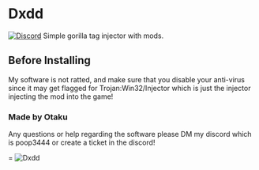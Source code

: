 # Dxdd
[![Discord](https://img.shields.io/discord/1114388554873831484?label=discord)](https://discord.gg/fXR6TErSca)
Simple gorilla tag injector with mods.

## Before Installing
My software is not ratted, and make sure that you disable your anti-virus since it may get flagged for Trojan:Win32/Injector which is just the injector injecting the mod into the game!

### Made by Otaku
Any questions or help regarding the software please DM my discord which is poop3444
or create a ticket in the discord!


=
![Dxdd](https://media.discordapp.net/attachments/1237926668350259200/1263052839845105725/image.png?ex=669e1b1f&is=669cc99f&hm=8e4e3a7e42434ec2622ece84f5c2ce060430b51d0fb1175665e17fc3d4bf0d4e&=&format=webp&quality=lossless)
